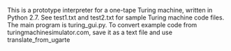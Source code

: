 This is a prototype interpreter for a one-tape Turing machine, written in Python 2.7.  See test1.txt and test2.txt for sample Turing machine code files.  The main program is turing_gui.py.  To convert example code from turingmachinesimulator.com, save it as a text file and use translate_from_ugarte
